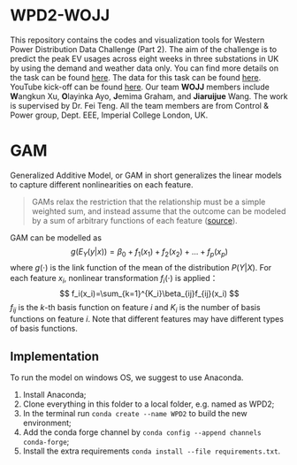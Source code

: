 # WPD2-WOJJ

This repository contains the codes and visualization tools for Western Power Distribution Data Challenge (Part 2). The aim of the challenge is to predict the peak EV usages across eight weeks in three substations in UK by using the demand and weather data only. You can find more details on the task can be found [here](https://codalab.lisn.upsaclay.fr/competitions/1324). The data for this task can be found [here](https://connecteddata.westernpower.co.uk/dataset/western-power-distribution-data-challenge-2-estimating-ev-charger-demand). YouTube kick-off can be found [here](https://www.youtube.com/watch?v=KMCmlDhpN8o). Our team **WOJJ** members include **W**angkun Xu, **O**layinka Ayo, **J**emima Graham, and **Jiaruijue** Wang. The work is supervised by Dr. Fei Teng. All the team members are from Control & Power group, Dept. EEE, Imperial College London, UK.

# GAM

Generalized Additive Model, or GAM in short generalizes the linear models to capture different nonlinearities on each feature.

> GAMs relax the restriction that the relationship must be a simple weighted sum, and instead assume that the outcome can be modeled by a sum of arbitrary functions of each feature ([source](https://christophm.github.io/interpretable-ml-book/extend-lm.html#gam)).

GAM can be modelled as
$$
g(E_Y(y|x))=\beta_0+f_1(x_1)+f_2(x_2)+...+f_p(x_p)
$$
where $g(\cdot)$ is the link function of the mean of the distribution $P(Y|X)$. For each feature $x_i$, nonlinear transformation $f_i(\cdot)$ is applied：
$$
f_i(x_i)=\sum_{k=1}^{K_i}\beta_{ij}f_{ij}(x_i)
$$
$f_{ij}$ is the $k$-th basis function on feature $i$ and $K_i$ is the number of basis functions on feature $i$. Note that different features may have different types of basis functions.

## Implementation 

To run the model on windows OS, we suggest to use Anaconda.

1. Install Anaconda;
2. Clone everything in this folder to a local folder, e.g. named as WPD2;
3. In the terminal run `conda create --name WPD2` to build the new environment;
4. Add the conda forge channel by `conda config --append channels conda-forge`;
5. Install the extra requirements `conda install --file requirements.txt`.